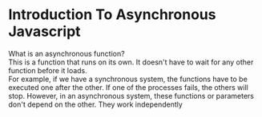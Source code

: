 <!-- @format -->

# Introduction To Asynchronous Javascript

What is an asynchronous function? <br />
This is a function that runs on its own. It doesn't have to wait for any
other function before it loads.
<br />
For example, if we have a synchronous system, the functions have to be executed one after the other. If one of the processes fails, the others will stop. However, in an asynchronous system, these functions or parameters don't depend on the other. They work independently
